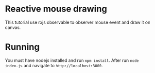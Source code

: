 # Reactive mouse drawing

This tutorial use rxjs observable to observer mouse event and draw it on canvas.

# Running 

You must have nodejs installed and run `npm install`. After run `node index.js` and navigate to `http://localhost:3000`.
